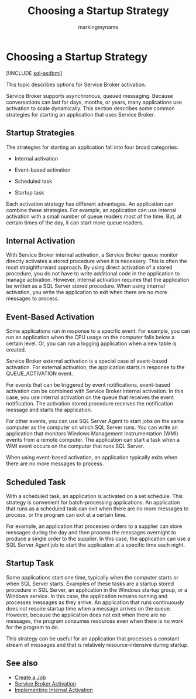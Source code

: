 ﻿---
title: Choosing a Startup Strategy
description: "This topic describes options for Service Broker activation."
ms.prod: sql
ms.technology: configuration
ms.topic: conceptual
author: markingmyname
ms.author: maghan
ms.reviewer: mikeray
ms.date: "03/30/2022"
---

# Choosing a Startup Strategy

[!INCLUDE [sql-asdbmi](../../includes/applies-to-version/sql-asdbmi.md)]

This topic describes options for Service Broker activation.

Service Broker supports asynchronous, queued messaging. Because conversations can last for days, months, or years, many applications use activation to scale dynamically. This section describes some common strategies for starting an application that uses Service Broker.

## Startup Strategies

The strategies for starting an application fall into four broad categories:

  - Internal activation

  - Event-based activation

  - Scheduled task

  - Startup task

Each activation strategy has different advantages. An application can combine these strategies. For example, an application can use internal activation with a small number of queue readers most of the time. But, at certain times of the day, it can start more queue readers.

## Internal Activation

With Service Broker internal activation, a Service Broker queue monitor directly activates a stored procedure when it is necessary. This is often the most straightforward approach. By using direct activation of a stored procedure, you do not have to write additional code in the application to manage activation. However, internal activation requires that the application be written as a SQL Server stored procedure. When using internal activation, you write the application to exit when there are no more messages to process.

## Event-Based Activation

Some applications run in response to a specific event. For example, you can run an application when the CPU usage on the computer falls below a certain level. Or, you can run a logging application when a new table is created.

Service Broker external activation is a special case of event-based activation. For external activation, the application starts in response to the QUEUE_ACTIVATION event.

For events that can be triggered by event notifications, event-based activation can be combined with Service Broker internal activation. In this case, you use internal activation on the queue that receives the event notification. The activation stored procedure receives the notification message and starts the application.

For other events, you can use SQL Server Agent to start jobs on the same computer as the computer on which SQL Server runs. You can write an application that monitors Windows Management Instrumentation (WMI) events from a remote computer. The application can start a task when a WMI event occurs on the computer that runs SQL Server.

When using event-based activation, an application typically exits when there are no more messages to process.

## Scheduled Task

With a scheduled task, an application is activated on a set schedule. This strategy is convenient for batch-processing applications. An application that runs as a scheduled task can exit when there are no more messages to process, or the program can exit at a certain time.

For example, an application that processes orders to a supplier can store messages during the day and then process the messages overnight to produce a single order to the supplier. In this case, the application can use a SQL Server Agent job to start the application at a specific time each night.

## Startup Task

Some applications start one time, typically when the computer starts or when SQL Server starts. Examples of these tasks are a startup stored procedure in SQL Server, an application in the Windows startup group, or a Windows service. In this case, the application remains running and processes messages as they arrive. An application that runs continuously does not require startup time when a message arrives on the queue. However, because the application does not exit when there are no messages, the program consumes resources even when there is no work for the program to do.

This strategy can be useful for an application that processes a constant stream of messages and that is relatively resource-intensive during startup.

## See also
- [Create a Job](../../ssms/agent/create-a-job.md)
- [Service Broker Activation](service-broker-activation.md)
- [Implementing Internal Activation](implementing-internal-activation.md)